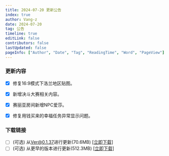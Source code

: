 ```yaml
---
title: 2024-07-20 更新公告
index: true
author: Vang-z
date: 2024-07-20
tag: 公告
timeline: true
editLink: false
contributors: false
lastUpdated: false
pageInfo: ["Author", "Date", "Tag", "ReadingTime", "Word", "PageView"]
---
```


### 更新内容
- [x] 修复<a>16:9</a>模式下洛兰地区贴图。
- [x] 新增<a>决斗大赛</a>相关内容。
- [x] 赛丽亚房间新增NPC<a>爱莎</a>。
- [x] 修复<a>用钱买来的幸福</a>任务异常显示问题。


### 下载链接
- [ ] <a>(可选)</a> 从<a>Ver@0.1.37</a>进行更新(70.6MB) [[立即下载]](http://124.221.23.198:5244/d/caomei%E5%A4%A9%E7%BF%BC%E4%BA%91%E7%9B%98%2Frfo%2Fclient%2F%E8%82%A5%E7%81%B5%E7%9A%84%E5%A5%87%E5%A6%99%E5%B9%BB%E6%83%B3_0.1.37_a_x64-setup.exe)
- [ ] <a>(可选)</a> 从<a>更早的版本</a>进行更新(512.3MB) [[立即下载]](http://124.221.23.198:5244/d/caomei%E5%A4%A9%E7%BF%BC%E4%BA%91%E7%9B%98%2Frfo%2Fclient%2F%E8%82%A5%E7%81%B5%E7%9A%84%E5%A5%87%E5%A6%99%E5%B9%BB%E6%83%B3_0.1.37_b_x64-setup.exe)
